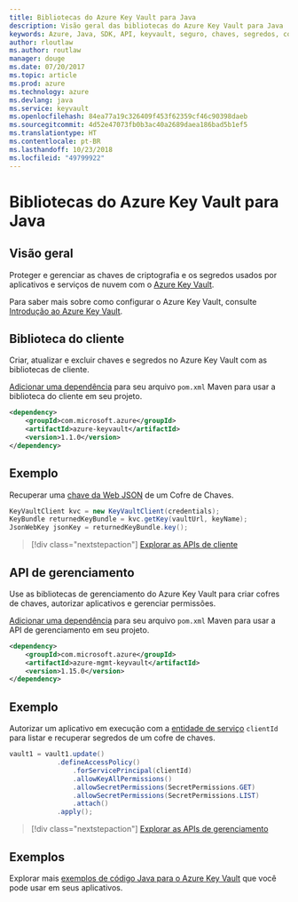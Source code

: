 ```yaml
---
title: Bibliotecas do Azure Key Vault para Java
description: Visão geral das bibliotecas do Azure Key Vault para Java
keywords: Azure, Java, SDK, API, keyvault, seguro, chaves, segredos, cofre
author: rloutlaw
ms.author: routlaw
manager: douge
ms.date: 07/20/2017
ms.topic: article
ms.prod: azure
ms.technology: azure
ms.devlang: java
ms.service: keyvault
ms.openlocfilehash: 84ea77a19c326409f453f62359cf46c90398daeb
ms.sourcegitcommit: 4d52e47073fb0b3ac40a2689daea186bad5b1ef5
ms.translationtype: HT
ms.contentlocale: pt-BR
ms.lasthandoff: 10/23/2018
ms.locfileid: "49799922"
---
```

# <a name="azure-key-vault-libraries-for-java"></a>Bibliotecas do Azure Key Vault para Java

## <a name="overview"></a>Visão geral

Proteger e gerenciar as chaves de criptografia e os segredos usados por aplicativos e serviços de nuvem com o [Azure Key Vault](/azure/key-vault/).

Para saber mais sobre como configurar o Azure Key Vault, consulte [Introdução ao Azure Key Vault](/azure/key-vault/key-vault-get-started).

## <a name="client-library"></a>Biblioteca do cliente

Criar, atualizar e excluir chaves e segredos no Azure Key Vault com as bibliotecas de cliente.

[Adicionar uma dependência](https://maven.apache.org/guides/getting-started/index.html#How_do_I_use_external_dependencies) para seu arquivo `pom.xml` Maven para usar a biblioteca do cliente em seu projeto.  

```XML
<dependency>
    <groupId>com.microsoft.azure</groupId>
    <artifactId>azure-keyvault</artifactId>
    <version>1.1.0</version>
</dependency>
```   

## <a name="example"></a>Exemplo

Recuperar uma [chave da Web JSON](https://tools.ietf.org/html/draft-ietf-jose-json-web-key-18) de um Cofre de Chaves.

```java
KeyVaultClient kvc = new KeyVaultClient(credentials);
KeyBundle returnedKeyBundle = kvc.getKey(vaultUrl, keyName);
JsonWebKey jsonKey = returnedKeyBundle.key();
```

> [!div class="nextstepaction"]
> [Explorar as APIs de cliente](/java/api/overview/azure/keyvault/client)


## <a name="management-api"></a>API de gerenciamento

Use as bibliotecas de gerenciamento do Azure Key Vault para criar cofres de chaves, autorizar aplicativos e gerenciar permissões. 

[Adicionar uma dependência](https://maven.apache.org/guides/getting-started/index.html#How_do_I_use_external_dependencies) para seu arquivo `pom.xml` Maven para usar a API de gerenciamento em seu projeto.  

```XML
<dependency>
    <groupId>com.microsoft.azure</groupId>
    <artifactId>azure-mgmt-keyvault</artifactId>
    <version>1.15.0</version>
</dependency>
```

## <a name="example"></a>Exemplo

Autorizar um aplicativo em execução com a [entidade de serviço](/azure/azure-resource-manager/resource-group-create-service-principal-portal) `clientId` para listar e recuperar segredos de um cofre de chaves. 

```java
vault1 = vault1.update()
            .defineAccessPolicy()
                .forServicePrincipal(clientId)
                .allowKeyAllPermissions()
                .allowSecretPermissions(SecretPermissions.GET)
                .allowSecretPermissions(SecretPermissions.LIST)
                .attach()
            .apply();
```

> [!div class="nextstepaction"]
> [Explorar as APIs de gerenciamento](/java/api/overview/azure/keyvault/management)


## <a name="samples"></a>Exemplos

Explorar mais [exemplos de código Java para o Azure Key Vault](https://azure.microsoft.com/resources/samples/?platform=java&term=key+vault) que você pode usar em seus aplicativos.
